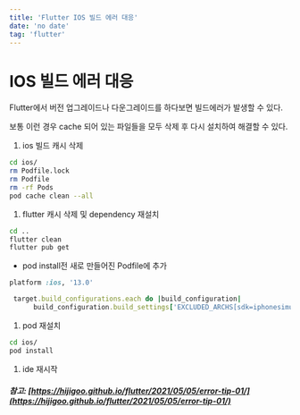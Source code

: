 ```yaml
---
title: 'Flutter IOS 빌드 에러 대응'
date: 'no date'
tag: 'flutter'
---
```


# IOS 빌드 에러 대응

Flutter에서 버전 업그레이드나 다운그레이드를 하다보면 빌드에러가 발생할 수 있다.

보통 이런 경우 cache 되어 있는 파일들을 모두 삭제 후 다시 설치하여 해결할 수 있다.

1. ios 빌드 캐시 삭제

```bash
cd ios/
rm Podfile.lock
rm Podfile
rm -rf Pods
pod cache clean --all
```

1. flutter 캐시 삭제 및 dependency 재설치

```bash
cd ..
flutter clean
flutter pub get
```

- pod install전 새로 만들어진 Podfile에 추가

```ruby
platform :ios, '13.0'

 target.build_configurations.each do |build_configuration|
      build_configuration.build_settings['EXCLUDED_ARCHS[sdk=iphonesimulator*]'] = 'arm64 i386'
```

1. pod 재설치

```bash
cd ios/
pod install
```

1. ide 재시작

##### 참고: [https://hijigoo.github.io/flutter/2021/05/05/error-tip-01/](https://hijigoo.github.io/flutter/2021/05/05/error-tip-01/)
